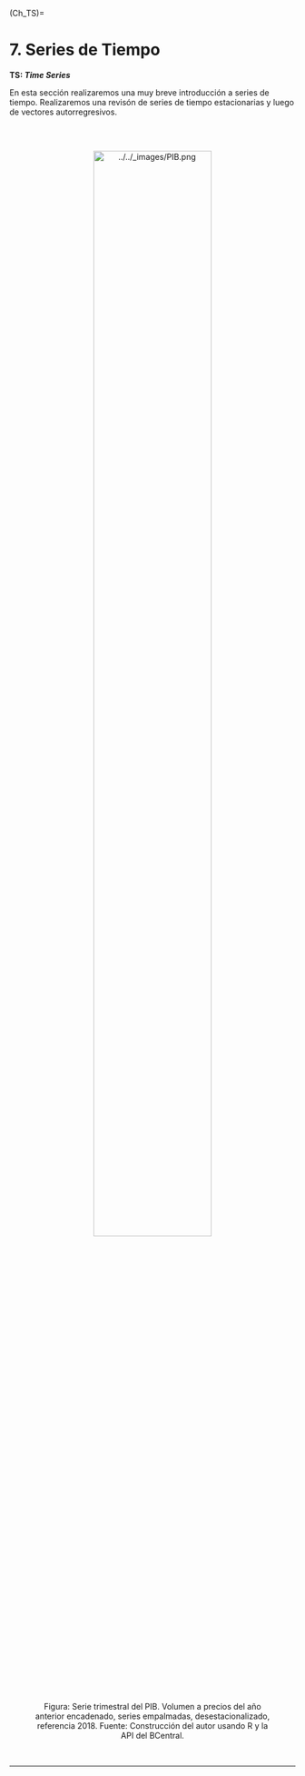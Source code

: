 (Ch_TS)=

# 7. Series de Tiempo 

**TS: _Time Series_**

En esta sección realizaremos una muy breve introducción a series de tiempo. Realizaremos una revisón de series de tiempo estacionarias y luego de vectores autorregresivos.



</br>
<center><figure>
    <img alt="../../_images/PIB.png" src="../../_images/PIB.png" width="70%" height="70%"style="margin: 15px 0 0 0">
    <figcaption>Figura: Serie trimestral del PIB. Volumen a precios del año anterior encadenado, series empalmadas, desestacionalizado, referencia 2018. Fuente: Construcción del autor usando R y la API del BCentral. </figcaption>
</figure></center>
</br>
<hr>
